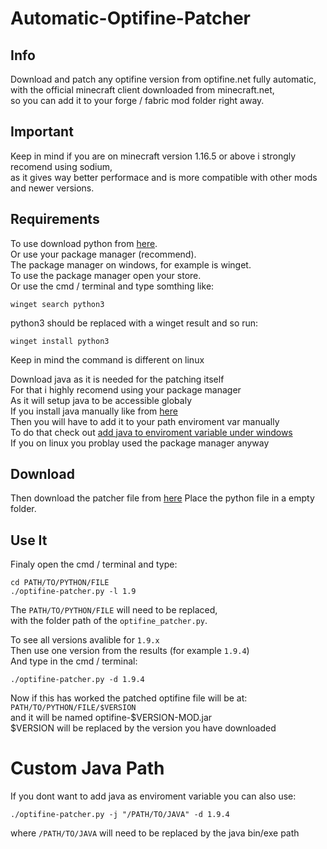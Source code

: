 # Automatic-Optifine-Patcher

## Info
Download and patch any optifine version from optifine.net fully automatic,  
with the official minecraft client downloaded from minecraft.net,  
so you can add it to your forge / fabric mod folder right away.

## Important
Keep in mind if you are on minecraft version 1.16.5 or above i strongly recomend using sodium,  
as it gives way better performace and is more compatible with other mods and newer versions.

## Requirements
To use download python from [here](https://www.python.org/downloads/).  
Or use your package manager (recommend).  
The package manager on windows, for example is winget.  
To use the package manager open your store.  
Or use the cmd / terminal and type somthing like:
```
winget search python3
```
python3 should be replaced with a winget result and so run:
```
winget install python3
```
Keep in mind the command is different on linux

Download java as it is needed for the patching itself  
For that i highly recomend using your package manager  
As it will setup java to be accessible globaly  
If you install java manually like from [here](https://www.openlogic.com/openjdk-downloads)  
Then you will have to add it to your path enviroment var manually  
To do that check out [add java to enviroment variable under windows](https://confluence.atlassian.com/doc/setting-the-java_home-variable-in-windows-8895.html)  
If you on linux you problay used the package manager anyway

## Download
Then download the patcher file from [here](https://codeberg.org/marvin1099/Automatic-Optifine-Patcher/raw/branch/main/optifine_patcher.py) 
Place the python file in a empty folder.

## Use It
Finaly open the cmd / terminal and type:
```
cd PATH/TO/PYTHON/FILE
./optifine-patcher.py -l 1.9
```
The `PATH/TO/PYTHON/FILE` will need to be replaced,  
with the folder path of the `optifine_patcher.py`.

To see all versions avalible for `1.9.x`  
Then use one version from the results (for example `1.9.4`)  
And type in the cmd / terminal:
```
./optifine-patcher.py -d 1.9.4
```

Now if this has worked the patched optifine file will be at:  
`PATH/TO/PYTHON/FILE/$VERSION`  
and it will be named optifine-$VERSION-MOD.jar   
$VERSION will be replaced by the version you have downloaded

# Custom Java Path
If you dont want to add java as enviroment variable you can also use:
```
./optifine-patcher.py -j "/PATH/TO/JAVA" -d 1.9.4
```  
where `/PATH/TO/JAVA` will need to be replaced by the java bin/exe path